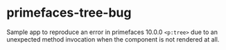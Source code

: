 # primefaces-tree-bug

Sample app to reproduce an error in primefaces 10.0.0 `<p:tree>` due to an unexpected method invocation when the component is not rendered at all.
